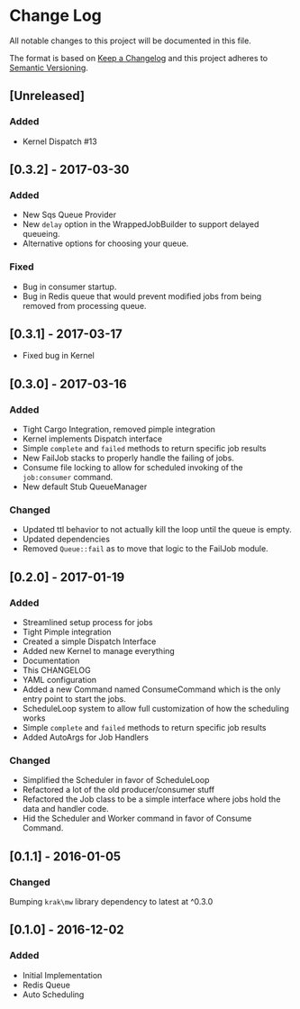 # Change Log
All notable changes to this project will be documented in this file.

The format is based on [Keep a Changelog](http://keepachangelog.com/)
and this project adheres to [Semantic Versioning](http://semver.org/).

## [Unreleased]

### Added

- Kernel Dispatch #13

## [0.3.2] - 2017-03-30

### Added

- New Sqs Queue Provider
- New `delay` option in the WrappedJobBuilder to support delayed queueing.
- Alternative options for choosing your queue.

### Fixed

- Bug in consumer startup.
- Bug in Redis queue that would prevent modified jobs from being removed from processing queue.

## [0.3.1] - 2017-03-17

- Fixed bug in Kernel

## [0.3.0] - 2017-03-16
### Added

- Tight Cargo Integration, removed pimple integration
- Kernel implements Dispatch interface
- Simple `complete` and `failed` methods to return specific job results
- New FailJob stacks to properly handle the failing of jobs.
- Consume file locking to allow for scheduled invoking of the `job:consumer` command.
- New default Stub QueueManager

### Changed

- Updated ttl behavior to not actually kill the loop until the queue is empty.
- Updated dependencies
- Removed `Queue::fail` as to move that logic to the FailJob module.

## [0.2.0] - 2017-01-19
### Added

- Streamlined setup process for jobs
- Tight Pimple integration
- Created a simple Dispatch Interface
- Added new Kernel to manage everything
- Documentation
- This CHANGELOG
- YAML configuration
- Added a new Command named ConsumeCommand which is the only entry point to
  start the jobs.
- ScheduleLoop system to allow full customization of how the scheduling works
- Simple `complete` and `failed` methods to return specific job results
- Added AutoArgs for Job Handlers

### Changed

- Simplified the Scheduler in favor of ScheduleLoop
- Refactored a lot of the old producer/consumer stuff
- Refactored the Job class to be a simple interface where jobs hold the data
  and handler code.
- Hid the Scheduler and Worker command in favor of Consume Command.

## [0.1.1] - 2016-01-05
### Changed

Bumping `krak\mw` library dependency to latest at ^0.3.0

## [0.1.0] - 2016-12-02
### Added

- Initial Implementation
- Redis Queue
- Auto Scheduling
